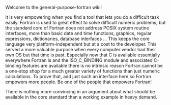 Welcome to the general-purpose-fortran wiki!

It is very empowering when you find a tool that lets you do a difficult task easily. Fortran is used to great effect to solve difficult numeric problems; but the standard core of Fortran does not address POSIX system routine interfaces, more
than basic date and time functions, graphics, regular expressions, dictionaries, database interfaces … This keeps the core language very platform-independent but at a cost to the developer. This served a more valuable purpose when every computer vendor had their own OS but that time is past. Especially now that C is available essentially everywhere Fortran is and the
ISO_C_BINDING module and associated C-binding features are available there is no intrinsic reason Fortran cannot be a one-stop shop for a much greater variety of functions than just numeric calculations. To prove that, add just such an interface
here so Fortran empowers more people.  Be one of the people that empowers Fortran!

There is nothing more convincing in an argument about what should be available in the core standard than a working example in heavy demand.

